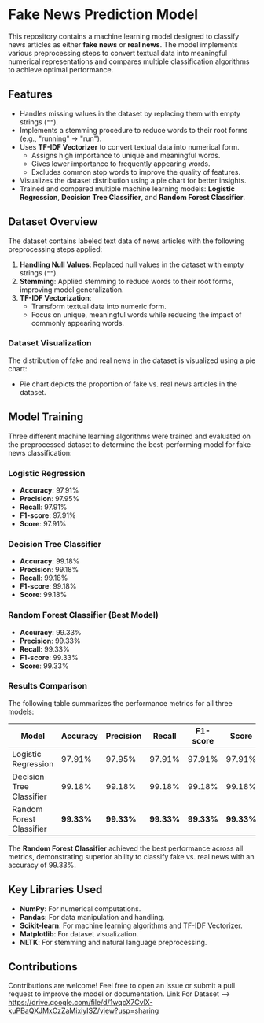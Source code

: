 # Fake News Prediction Model
This repository contains a machine learning model designed to classify news articles as either **fake news** or **real news**. The model implements various preprocessing steps to convert textual data into meaningful numerical representations and compares multiple classification algorithms to achieve optimal performance.
## Features
- Handles missing values in the dataset by replacing them with empty strings (`""`).
- Implements a stemming procedure to reduce words to their root forms (e.g., "running" → "run").
- Uses **TF-IDF Vectorizer** to convert textual data into numerical form.
  - Assigns high importance to unique and meaningful words.
  - Gives lower importance to frequently appearing words.
  - Excludes common stop words to improve the quality of features.
- Visualizes the dataset distribution using a pie chart for better insights.
- Trained and compared multiple machine learning models: **Logistic Regression**, **Decision Tree Classifier**, and **Random Forest Classifier**.
## Dataset Overview
The dataset contains labeled text data of news articles with the following preprocessing steps applied:
1. **Handling Null Values**: Replaced null values in the dataset with empty strings (`""`).
2. **Stemming**: Applied stemming to reduce words to their root forms, improving model generalization.
3. **TF-IDF Vectorization**:
   - Transform textual data into numeric form.
   - Focus on unique, meaningful words while reducing the impact of commonly appearing words.
### Dataset Visualization
The distribution of fake and real news in the dataset is visualized using a pie chart:
- Pie chart depicts the proportion of fake vs. real news articles in the dataset.
## Model Training
Three different machine learning algorithms were trained and evaluated on the preprocessed dataset to determine the best-performing model for fake news classification:

### Logistic Regression
- **Accuracy**: 97.91%
- **Precision**: 97.95%
- **Recall**: 97.91%
- **F1-score**: 97.91%
- **Score**: 97.91%

### Decision Tree Classifier
- **Accuracy**: 99.18%
- **Precision**: 99.18%
- **Recall**: 99.18%
- **F1-score**: 99.18%
- **Score**: 99.18%

### Random Forest Classifier (Best Model)
- **Accuracy**: 99.33%
- **Precision**: 99.33%
- **Recall**: 99.33%
- **F1-score**: 99.33%
- **Score**: 99.33%

### Results Comparison
The following table summarizes the performance metrics for all three models:

| Model | Accuracy | Precision | Recall | F1-score | Score |
|-------|----------|-----------|--------|----------|-------|
| Logistic Regression | 97.91% | 97.95% | 97.91% | 97.91% | 97.91% |
| Decision Tree Classifier | 99.18% | 99.18% | 99.18% | 99.18% | 99.18% |
| Random Forest Classifier | **99.33%** | **99.33%** | **99.33%** | **99.33%** | **99.33%** |

The **Random Forest Classifier** achieved the best performance across all metrics, demonstrating superior ability to classify fake vs. real news with an accuracy of 99.33%.
## Key Libraries Used
- **NumPy**: For numerical computations.
- **Pandas**: For data manipulation and handling.
- **Scikit-learn**: For machine learning algorithms and TF-IDF Vectorizer.
- **Matplotlib**: For dataset visualization.
- **NLTK**: For stemming and natural language preprocessing.
## Contributions
Contributions are welcome! Feel free to open an issue or submit a pull request to improve the model or documentation.
Link For Dataset --> https://drive.google.com/file/d/1wqcX7CvlX-kuPBaQXJMxCzZaMixiyISZ/view?usp=sharing
